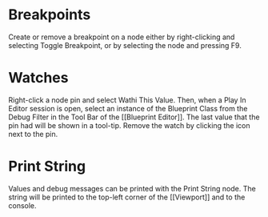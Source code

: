 # Breakpoints
Create or remove a breakpoint on a node either by right-clicking and selecting Toggle Breakpoint, or by selecting the node and pressing F9.

# Watches
Right-click a node pin and select Wathi This Value.
Then, when a Play In Editor session is open, select an instance of the Blueprint Class from the Debug Filter in the Tool Bar of the [[Blueprint Editor]].
The last value that the pin had will be shown in a tool-tip.
Remove the watch by clicking the icon next to the pin.

# Print String
Values and debug messages can be printed with the Print String node.
The string will be printed to the top-left corner of the [[Viewport]] and to the console.